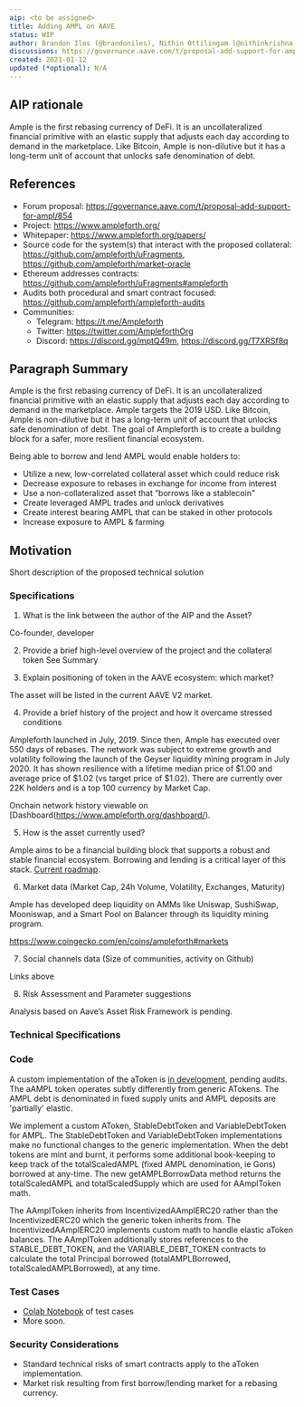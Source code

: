 ```yaml
---
aip: <to be assigned>
title: Adding AMPL on AAVE
status: WIP
author: Brandon Iles (@brandoniles), Nithin Ottilingam (@nithinkrishna)
discussions: https://governance.aave.com/t/proposal-add-support-for-ampl/854
created: 2021-01-12
updated (*optional): N/A
---
```


## AIP rationale

Ample is the first rebasing currency of DeFi. It is an uncollateralized financial primitive with an elastic supply that adjusts each day according to demand in the marketplace. Like Bitcoin, Ample is non-dilutive but it has a long-term unit of account that unlocks safe denomination of debt.

## References

- Forum proposal: https://governance.aave.com/t/proposal-add-support-for-ampl/854
- Project: https://www.ampleforth.org/
- Whitepaper: https://www.ampleforth.org/papers/
- Source code for the system(s) that interact with the proposed collateral: https://github.com/ampleforth/uFragments, https://github.com/ampleforth/market-oracle
- Ethereum addresses contracts: https://github.com/ampleforth/uFragments#ampleforth
- Audits both procedural and smart contract focused: https://github.com/ampleforth/ampleforth-audits
- Communities:
  * Telegram: https://t.me/Ampleforth
  * Twitter: https://twitter.com/AmpleforthOrg
  * Discord: https://discord.gg/mptQ49m, https://discord.gg/T7XRSf8q

## Paragraph Summary
Ample is the first rebasing currency of DeFi. It is an uncollateralized financial primitive with an elastic supply that adjusts each day according to demand in the marketplace. Ample targets the 2019 USD. Like Bitcoin, Ample is non-dilutive but it has a long-term unit of account that unlocks safe denomination of debt. The goal of Ampleforth is to create a building block for a safer, more resilient financial ecosystem.

Being able to borrow and lend AMPL would enable holders to:

- Utilize a new, low-correlated collateral asset which could reduce risk
- Decrease exposure to rebases in exchange for income from interest
- Use a non-collateralized asset that “borrows like a stablecoin"
- Create leveraged AMPL trades and unlock derivatives
- Create interest bearing AMPL that can be staked in other protocols
- Increase exposure to AMPL & farming

## Motivation
Short description of the proposed technical solution

### Specifications

1. What is the link between the author of the AIP and the Asset?

Co-founder, developer

2. Provide a brief high-level overview of the project and the collateral token
See Summary

3. Explain positioning of token in the AAVE ecosystem: which market?

The asset will be listed in the current AAVE V2 market.

4. Provide a brief history of the project and how it overcame stressed conditions

Ampleforth launched in July, 2019. Since then, Ample has executed over 550 days of rebases. The network was subject to extreme growth and volatility following the launch of the Geyser liquidity mining program in July 2020. It has shown resilience with a lifetime median price of $1.00 and average price of $1.02 (vs target price of $1.02). There are currently over 22K holders and is a top 100 currency by Market Cap.

Onchain network history viewable on [Dashboard(https://www.ampleforth.org/dashboard/).

5. How is the asset currently used?

Ample aims to be a financial building block that supports a robust and stable financial ecosystem. Borrowing and lending is a critical layer of this stack. [Current roadmap](https://www.ampleforth.org/roadmap/).

6. Market data (Market Cap, 24h Volume, Volatility, Exchanges, Maturity)

Ample has developed deep liquidity on AMMs like Uniswap, SushiSwap, Mooniswap, and a Smart Pool on Balancer through its liquidity mining program.

https://www.coingecko.com/en/coins/ampleforth#markets

7. Social channels data (Size of communities, activity on Github)

Links above

8. Risk Assessment and Parameter suggestions

Analysis based on Aave’s Asset Risk Framework is pending.

### Technical Specifications

### Code
A custom implementation of the aToken is [in development](https://github.com/ampleforth/protocol-v2/pull/1), pending audits. The aAMPL token operates subtly differently from generic ATokens. The AMPL debt is denominated in fixed supply units and AMPL deposits are 'partially' elastic.

We implement a custom AToken, StableDebtToken and VariableDebtToken for AMPL. The StableDebtToken and VariableDebtToken implementations make no functional changes to the generic implementation. When the debt tokens are mint and burnt, it performs some additional book-keeping to keep track of the totalScaledAMPL (fixed AMPL denomination, ie Gons) borrowed at any-time. The new getAMPLBorrowData method returns the totalScaledAMPL and totalScaledSupply which are used for AAmplToken math.

The AAmplToken inherits from IncentivizedAAmplERC20 rather than the IncentivizedERC20 which the generic token inherits from. The IncentivizedAAmplERC20 implements custom math to handle elastic aToken balances. The AAmplToken additionally stores references to the STABLE_DEBT_TOKEN, and the VARIABLE_DEBT_TOKEN contracts to calculate the total Principal borrowed (totalAMPLBorrowed, totalScaledAMPLBorrowed), at any time.


### Test Cases
- [Colab Notebook](https://colab.research.google.com/drive/1a4zd7UL-U5Xrme9b0X5B39nJzjrFwfG1?usp=sharing) of test cases
- More soon.

### Security Considerations
- Standard technical risks of smart contracts apply to the aToken implementation.
- Market risk resulting from first borrow/lending market for a rebasing currency.
